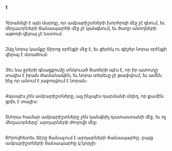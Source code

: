 **1**

\
1Երանելի է այն մարդը, որ ամբարիշտների խորհրդի մէջ չէ գնում, եւ մեղաւորների ճանապարհի մէջ չէ կանգնում, եւ ծաղր անողների աթոռի վերայ չէ նստում.

\
2Այլ նորա կամքը Տիրոջ օրէնքի մէջ է, եւ ցերեկ ու գիշեր նորա օրէնքի վերայ է մտածում։

\
3Եւ նա ջրերի գնացքումը տնկուած ծառերի պէս է, որ իր պտուղը տալիս է իրան ժամանակին, եւ նորա տերեւը չէ թափվում, եւ ամեն ինչ որ անում է յաջողվում է նորան։

\
4Այսպէս չեն ամբարիշտները, այլ ինչպէս դարմանի մղեղ, որ քամին ցրիւ է տալիս։

\
5Սորա համար ամբարիշտները չեն կանգնիլ դատաստանի մէջ, եւ ոչ մեղաւորները՝ արդարների ժողովի մէջ։

\
6Որովհետեւ Տէրը ճանաչում է արդարների ճանապարհը. բայց ամբարիշտների ճանապարհը կ’կորչի։
